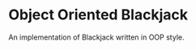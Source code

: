Object Oriented Blackjack
=========================

An implementation of Blackjack written in OOP style.